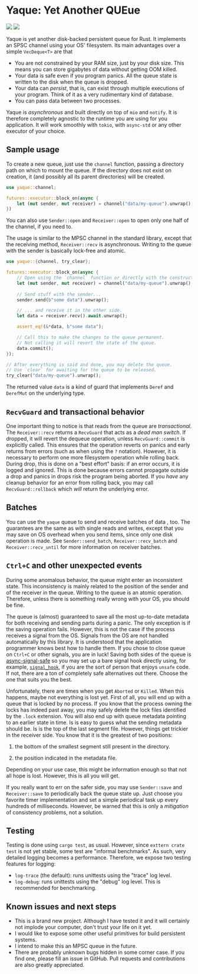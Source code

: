 # Yaque: Yet Another QUEue

<a href="https://docs.rs/yaque"><img src="https://docs.rs/yaque/badge.svg"></a>
<a href="https://crates.io/crates/yaque"><img src="https://img.shields.io/crates/v/yaque.svg"></a>

Yaque is yet another disk-backed persistent queue for Rust. It implements
an SPSC channel using your OS' filesystem. Its main advantages over a simple
`VecDeque<T>` are that
* You are not constrained by your RAM size, just by your disk size. This
means you can store gigabytes of data without getting OOM killed.
* Your data is safe even if you program panics. All the queue state is
written to the disk when the queue is dropped.
* Your data can *persist*, that is, can exist through multiple executions
of your program. Think of it as a very rudimentary kind of database.
* You can pass data between two processes.

Yaque is _asynchronous_ and built directly on top of `mio` and `notify`.
It is therefore completely agnostic to the runtime you are using for you
application. It will work smoothly with `tokio`, with `async-std` or any
other executor of your choice.

## Sample usage

To create a new queue, just use the `channel` function, passing a
directory path on which to mount the queue. If the directory does not exist
on creation, it (and possibly all its parent directories) will be created.
```rust
use yaque::channel;

futures::executor::block_on(async {
    let (mut sender, mut receiver) = channel("data/my-queue").unwrap();
})
```
You can also use `Sender::open` and `Receiver::open` to open only one
half of the channel, if you need to.

The usage is similar to the MPSC channel in the standard library, except
that the receiving method, `Receiver::recv` is asynchronous. Writing to
the queue with the sender is basically lock-free and atomic.
```rust
use yaque::{channel, try_clear};

futures::executor::block_on(async {
    // Open using the `channel` function or directly with the constructors.
    let (mut sender, mut receiver) = channel("data/my-queue").unwrap();
    
    // Send stuff with the sender...
    sender.send(b"some data").unwrap();

    // ... and receive it in the other side.
    let data = receiver.recv().await.unwrap();

    assert_eq!(&*data, b"some data");

    // Call this to make the changes to the queue permanent.
    // Not calling it will revert the state of the queue.
    data.commit();
});

// After everything is said and done, you may delete the queue.
// Use `clear` for awaiting for the queue to be released.
try_clear("data/my-queue").unwrap();
```
The returned value `data` is a kind of guard that implements `Deref` and
`DerefMut` on the underlying type.

## `RecvGuard` and transactional behavior

One important thing to notice is that reads from the queue are
_transactional_. The `Receiver::recv` returns a `RecvGuard` that acts as
a _dead man switch_. If dropped, it will revert the dequeue operation,
unless `RecvGuard::commit` is explicitly called. This ensures that
the operation reverts on panics and early returns from errors (such as when
using the `?` notation). However, it is necessary to perform one more
filesystem operation while rolling back. During drop, this is done on a
"best effort" basis: if an error occurs, it is logged and ignored. This is done
because errors cannot propagate outside a drop and panics in drops risk the
program being aborted. If you _have_ any cleanup behavior for an error from
rolling back, you may call `RecvGuard::rollback` which _will_ return the
underlying error. 

## Batches

You can use the `yaque` queue to send and receive batches of data ,
too. The guarantees are the same as with single reads and writes, except
that you may save on OS overhead when you send items, since only one disk
operation is made. See `Sender::send_batch`, `Receiver::recv_batch` and
`Receiver::recv_until` for more information on receiver batches.

## `Ctrl+C` and other unexpected events

During some anomalous behavior, the queue might enter an inconsistent state.
This inconsistency is mainly related to the position of the sender and of
the receiver in the queue. Writing to the queue is an atomic operation.
Therefore, unless there is something really wrong with your OS, you should be
fine. 

The queue is (almost) guaranteed to save all the most up-to-date metadata
for both receiving and sending parts during a panic. The only exception is
if the saving operation fails. However, this is not the case if the process
receives a signal from the OS. Signals from the OS are not handled
automatically by this library. It is understood that the application
programmer knows best how to handle them. If you chose to close queue on
`Ctrl+C` or other signals, you are in luck! Saving both sides of the queue
is [async-signal-safe](https://man7.org/linux/man-pages/man7/signal-safety.7.html)
so you may set up a bare signal hook directly using, for example,
[`signal_hook`](https://docs.rs/signal-hook/), if you are the sort of person
that enjoys `unsafe` code. If not, there are a ton of completely safe
alternatives out there. Choose the one that suits you the best.

Unfortunately, there are times when you get `Aborted` or `Killed`. When this
happens, maybe not everything is lost yet. First of all, you will end up
with a queue that is locked by no process. If you know that the process
owning the locks has indeed past away, you may safely delete the lock files
identified by the `.lock` extension. You will also end up with queue
metadata pointing to an earlier state in time. Is is easy to guess what the
sending metadata should be. Is is the top of the last segment file. However,
things get trickier in the receiver side. You know that it is the greatest
of two positions:

1. the bottom of the smallest segment still present in the directory.

2. the position indicated in the metadata file.

Depending on your use case, this might be information enough so that not all
hope is lost. However, this is all you will get. 

If you really want to err on the safer side, you may use `Sender::save`
and `Receiver::save` to periodically back the queue state up. Just choose
you favorite timer implementation and set a simple periodical task up every
hundreds of milliseconds. However, be warned that this is only a _mitigation_
of consistency problems, not a solution. 

## Testing 

Testing is done using `cargo test`, as usual. However, since `exttern crate test`
is not yet stable, some test are "informal benchmarks". As such, very 
detailed logging becomes a performance. Therefore, we expose two testing 
features for logging:

* `log-trace` (the default): runs unittests using the "trace" log level.
* `log-debug`: runs unittests using the "debug" log level. This is recommended
for benchmarking.

## Known issues and next steps

* This is a brand new project. Although I have tested it and it will
certainly not implode your computer, don't trust your life on it yet.
* I would like to expose some other useful primitives for build persistent
systems.
* I intend to make this an MPSC queue in the future.
* There are probably unknown bugs hidden in some corner case. If you find
one, please fill an issue in GitHub. Pull requests and contributions are
also greatly appreciated.
